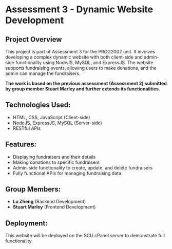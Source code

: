 # Assessment 3 - Dynamic Website Development

## Project Overview
This project is part of Assessment 3 for the PROG2002 unit. It involves developing a complex dynamic website with both client-side and admin-side functionality using NodeJS, MySQL, and ExpressJS. The website supports fundraising events, allowing users to make donations, and the admin can manage the fundraisers.

**The work is based on the previous assessment (Assessment 2) submitted by group member Stuart Marley and further extends its functionalities.**

## Technologies Used:
- HTML, CSS, JavaScript (Client-side)
- NodeJS, ExpressJS, MySQL (Server-side)
- RESTful APIs

## Features:
- Displaying fundraisers and their details
- Making donations to specific fundraisers
- Admin-side functionality to create, update, and delete fundraisers
- Fully functional APIs for managing fundraising data

## Group Members:
- **Lu Zheng** (Backend Development)
- **Stuart Marley** (Frontend Development)

## Deployment:
This website will be deployed on the SCU cPanel server to demonstrate full functionality.

